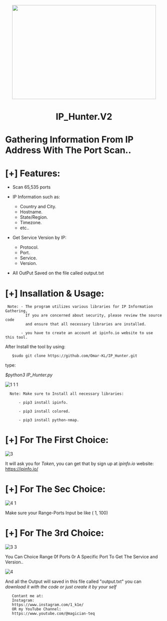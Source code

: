 <p align="center">
  <img width="460" height="300" src="https://user-images.githubusercontent.com/113283571/215259619-01baaa6f-737c-401c-9968-4d4b28664f98.png">
</p>


# <h1 align="center">IP_Hunter.V2</h1>

# Gathering Information From IP Address With The Port Scan..

# [+] Features:

- Scan 65,535 ports

- IP Information such as:
    - Country and City.
    - Hostname.
    - State/Region.
    - Timezone.
    - etc..

- Get Service Version by IP:
    - Protocol.
    - Port.
    - Service.
    - Version.
    
- All OutPut Saved on the file called output.txt    
 
    
    
# [+] Insallation & Usage:
     Note: - The program utilizes various libraries for IP Information Gathering, 
             If you are concerned about security, please review the source code  
             and ensure that all necessary libraries are installed.
           
           - you have to create an account at ipinfo.io website to use this tool.

After Install the tool by using:

       $sudo git clone https://github.com/Omar-KL/IP_Hunter.git
       
type:

*$python3 IP_Hunter.py*

![1 1 1](https://user-images.githubusercontent.com/113283571/215259742-c41a7c5f-3fbe-4ea0-8595-8cb6da97dff7.png)

      Note: Make sure to Install all necessary libraries:
          
          - pip3 install ipinfo.
          
          - pip3 install colored.
          
          - pip3 install python-nmap.
          
# [+] For The First Choice:
![3](https://user-images.githubusercontent.com/113283571/214794497-983b4061-f0be-419b-8291-2f2437f3694c.png)

It will ask you for *Token*,
you can get that by sign up at *ipinfo.io* website:
             https://ipinfo.io/

# [+] For The Sec Choice:
![4 1](https://user-images.githubusercontent.com/113283571/214795153-1a8da360-a7fa-4700-b58d-c5e6c8fc393b.png)

Make sure your Range-Ports Input be like ( 1, 100)


# [+] For The 3rd Choice:

![3 3](https://user-images.githubusercontent.com/113283571/215259839-9a6b99ad-53ac-4f95-9dc9-dae3ef9c699c.png)

You Can Choice Range 0f Ports 0r A Specific Port To Get The Service and Version.. 

![4](https://user-images.githubusercontent.com/113283571/215259931-8d6a67c5-17e3-47c8-a8d9-829aa30d7988.png)

And all the Output will saved in this file called "output.txt" you can *download it with the code or just create it by your self* 


       Contant me at:
       Instagram:
       https://www.instagram.com/1_k1e/
       OR my YouTube Channel:
       https://www.youtube.com/@magician-teq
